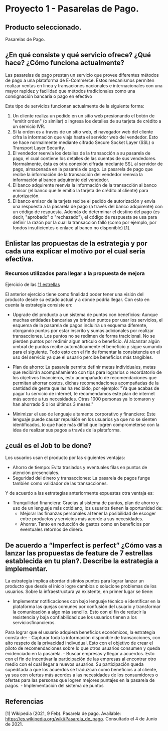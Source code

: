 # Proyecto 1 - Pasarelas de Pago.

## Producto seleccionado.

Pasarelas de Pago.

## ¿En qué consiste y qué servicio ofrece? ¿Qué hace? ¿Cómo funciona actualmente?

Las pasarelas de pago prestan un servicio que provee diferentes métodos de pago a una plataforma de E-Commerce. Estos mecanismos permiten realizar ventas en linea y transaciones nacionales e internacionales con una mayor rapidez y facilidad que métodos tradicionales como una consignación bancaría o pago en efectivo

Este tipo de servicios funcionan actualmente de la siguiente forma:

1. Un cliente realiza un pedido en un sitio web presionando el botón de "emitir orden" (o similar) o ingresa los detalles de su tarjeta de crédito a un servicio IVR.
2. Si la orden es a través de un sitio web, el navegador web del cliente cifra la información que viaja hasta el servidor web del vendedor. Esto se hace normalmente mediante cifrado Secure Socket Layer (SSL) o Transport Layer Security.
3. El vendedor reenvía los detalles de la transacción a su pasarela de pago, el cual contiene los detalles de las cuentas de sus vendedores. Normalmente, ésta es otra conexión cifrada mediante SSL al servidor de pago, almacenada en la pasarela de pago.
La pasarela de pago que recibe la información de la transacción del vendedor reenvía la información al banco adquirente del vendedor.
4. El banco adquirente reenvía la información de la transacción al banco emisor (el banco que le emitió la tarjeta de crédito al cliente) para autorización.
5. El banco emisor de la tarjeta recibe el pedido de autorización y envía una respuesta a la pasarela de pago (a través del banco adquirente) con un código de respuesta. Además de determinar el destino del pago (es decir, "aprobado" o "rechazado"), el código de respuesta se usa para definir la razón por la cual la transacción falló (como por ejemplo, por fondos insuficientes o enlace al banco no disponible) [1].


## Enlistar las propuestas de la estrategia y por cada una explicar el motivo por el cual sería efectiva.



### Recursos utilizados para llegar a la propuesta de mejora 
Ejercicio de las [11 estrellas](11stars.md)

El anterior ejercicio tiene como finalidad poder tener una visión del producto desde su estado actual y a dónde podría llegar. Con esto en cuenta la estrategia consiste en:

- Upgrade del producto a un sistema de puntos con beneficios:
Aunque muchas entidades bancarias ya brindan puntos por usar los servicios, el esquema de la pasarela de pagos incluiría un esquema diferente, otorgando puntos por estar inscrito y sumas adicionales por realizar transacciones. Los puntos no se redimen de forma tracicional. No se pierden puntos por redimir algun artículo o beneficio. Al alcanzar algún umbral de puntos recibe automáticamente el beneficio y sigue sumando para el siguiente. Todo esto con el fin de fomentar la consistencia en el uso del servicio ya que el usuario percibe beneficios más tangibles.

- Plan de ahorro:
La pasarela permite definir metas individuales, metas que recibirán acompañamiento con tips para lograrlos o recordatorio de los objetivos financieros, esto acompañado de recomendaciones que permitan ahorrar costos, dichas recomendaciones acompañadas de la cantidad de gente que las ha recibido, por ejemplo: "Ya que acabas de pagar tu servicio de internet, te recomendamos este plan de internet más acorde a tus necesidades. Otras 1000 personas ya lo tomaron y han ahorrado $ x los últimos 3 meses."

- Minimizar el uso de lenguaje altamente corporativo y financiero:
Este lenguaje puede causar repulsión en los usuarios ya que no se sienten identificados, lo que hace más difícil que logren comprometerse con la idea de realizar sus pagos a través de la plataforma.


## ¿cuál es el Job to be done?

Los usuarios usan el producto por las siguientes ventajas:

- Ahorro de tiempo: Evita traslados y eventuales filas en puntos de atención presenciales.
- Seguridad del dinero y transacciones: La pasarela de pagos funge también como validador de las transacciones.

Y de acuerdo a las estrategias anteriormente expuestas otra ventaja es:
- Tranquilidad financiera: Gracias al sistema de puntos, plan de ahorro y uso de un lenguaje más cotidiano, los usuarios tienen la oportunidad de:
    - Mejorar las finanzas personales al tener la posibilidad de escoger entre productos y servicios más acorde a sus necesidades.
    - Ahorrar. Tanto en reducción de gastos como en beneficios por eventuales retornos de dinero.



## De acuerdo a “Imperfect is perfect” ¿Cómo vas a lanzar las propuestas de feature de 7 estrellas establecida en tu plan?. Describe la estrategia a implementar.

La estrategia implica abordar distintos puntos para lograr lanzar un producto que desde el inicio logre cambios o solucione problemas de los usuarios.
Sobre la infraestructura ya existente, en primer lugar se tiene:
- Implementar notificaciones con bajo lenguaje técnico e identificar en la plataforma las quejas comunes por confusión del usuario y transformar la comunicación a algo más sencillo.
Esto con el fin de reducir la resistencia y baja confiabilidad que los usuarios tienen a los serviciosfinancieros.

Para lograr que el usuario adquiera beneficios económicos, la estrategia consta de:
    - Capturar toda la información disponible de transacciones, con alto respeto de la privacidad indivudual. Esto con el objetivo de crear el piloto de recomendaciones sobre lo que otros usuarios consumen y queda evidenciado en la pasarela.
    - Buscar empresas y llegar a acuerdos. Esto con el fin de incentivar la participación de las empresas al encontrar otro medio con el cual llegar a nuevos usuarios. Su participación queda supeditada a que los acuerdos se traduzcan como beneficios a al cliente, ya sea con ofertas más acordes a las necesidades de los consumidores o ofertas para las personas que logren mejores puntajes en la pasarela de pagos.
    - Implementación del sistema de puntos


## Referencias
[1] Wikipedia (2021, 9 Feb). Pasarela de pago. Available: https://es.wikipedia.org/wiki/Pasarela_de_pago. Consultado el 4 de Junio de 2021.